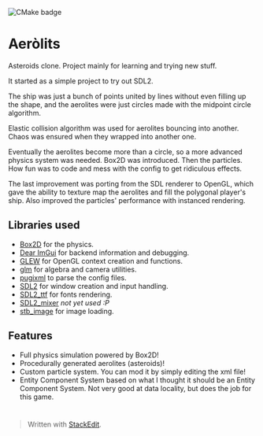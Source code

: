 ![CMake badge](https://github.com/lyquid/Aerolits/actions/workflows/build.yml/badge.svg)
# Aeròlits
Asteroids clone. 
Project mainly for learning and trying new stuff.

It started as a simple project to try out SDL2.

The ship was just a bunch of points united by lines without even filling up the shape, and the aerolites were just circles made with the midpoint circle algorithm.

Elastic collision algorithm was used for aerolites bouncing into another. Chaos was ensured when they wrapped into another one.

Eventually the aerolites become more than a circle, so a more advanced physics system was needed. Box2D was introduced.
Then the particles. How fun was to code and mess with the config to get ridiculous effects.

The last improvement was porting from the SDL renderer to OpenGL, which gave the ability to texture map the aerolites and fill the polygonal player's ship. Also improved the particles' performance with instanced rendering.

## Libraries used
 - [Box2D](https://box2d.org/) for the physics. 
 - [Dear ImGui](https://github.com/ocornut/imgui) for backend information and debugging.
 - [GLEW](http://glew.sourceforge.net/) for OpenGL context creation and functions. 
 - [glm](https://github.com/g-truc/glm) for algebra and camera utilities.
 - [pugixml](https://pugixml.org/) to parse the config files.
 - [SDL2](https://www.libsdl.org/) for window creation and input handling. 
 - [SDL2_ttf](https://wiki.libsdl.org/SDL_ttf/FrontPage) for fonts rendering.    
 - [SDL2_mixer](https://wiki.libsdl.org/SDL_mixer/FrontPage) *not yet used :P* 
 - [stb_image](https://github.com/nothings/stb) for image loading.

## Features

 - Full physics simulation powered by Box2D!
 - Procedurally generated aerolites (asteroids)!
 - Custom particle system. You can mod it by simply editing the xml file! 
 - Entity Component System based on what I thought it should be an Entity Component System. Not very good at data locality, but does the job for this game.


#
> Written with [StackEdit](https://stackedit.io/).
